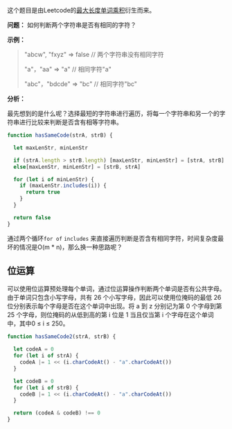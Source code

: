 这个题目是由Leetcode的[最大长度单词乘积](https://leetcode.cn/problems/aseY1I/)衍生而来。

**问题：** 如何判断两个字符串是否有相同的字符？

**示例：** 

> "abcw", "fxyz"  => false // 两个字符串没有相同字符
> 
> "a"，"aa"  => "a" // 相同字符"a"
>
> "abc"，"bdcde"  => "bc" // 相同字符"bc"

**分析：**

最先想到的是什么呢？选择最短的字符串进行遍历，将每一个字符串和另一个的字符串进行比较来判断是否含有相等字符串。
```js
function hasSameCode(strA, strB) {

  let maxLenStr, minLenStr

  if (strA.length > strB.length) [maxLenStr, minLenStr] = [strA, strB]
  else[maxLenStr, minLenStr] = [strB, strA]

  for (let i of minLenStr) {
    if (maxLenStr.includes(i)) {
      return true
    }
  }

  return false
}
```

通过两个循环`for of` `includes` 来直接遍历判断是否含有相同字符，时间复杂度最坏的情况是O(m * n)，那么换一种思路呢？

## 位运算

可以使用位运算预处理每个单词，通过位运算操作判断两个单词是否有公共字母。由于单词只包含小写字母，共有 26 个小写字母，因此可以使用位掩码的最低 26  位分别表示每个字母是否在这个单词中出现。将 a 到 z 分别记为第 0 个字母到第 25 个字母，则位掩码的从低到高的第 i 位是 1 当且仅当第 i 个字母在这个单词中，其中0 ≤ i ≤ 250。
```js
function hasSameCode2(strA, strB) {

  let codeA = 0
  for (let i of strA) {
    codeA |= 1 << (i.charCodeAt() - "a".charCodeAt())
  }

  let codeB = 0
  for (let i of strB) {
    codeB |= 1 << (i.charCodeAt() - "a".charCodeAt())
  }

  return (codeA & codeB) !== 0
}
```





